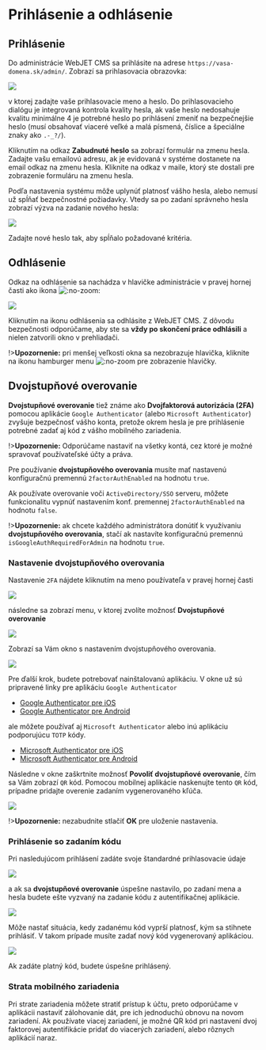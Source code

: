 # Prihlásenie a odhlásenie

## Prihlásenie

Do administrácie WebJET CMS sa prihlásite na adrese ```https://vasa-domena.sk/admin/```. Zobrazí sa prihlasovacia obrazovka:

![](logon.png)

v ktorej zadajte vaše prihlasovacie meno a heslo. Do prihlasovacieho dialógu je integrovaná kontrola kvality hesla, ak vaše heslo nedosahuje kvalitu minimálne 4 je potrebné heslo po prihlásení zmeniť na bezpečnejšie heslo (musí obsahovať viaceré veľké a malá písmená, číslice a špeciálne znaky ako ```.-_?/```).

Kliknutím na odkaz **Zabudnuté heslo** sa zobrazí formulár na zmenu hesla. Zadajte vašu emailovú adresu, ak je evidovaná v systéme dostanete na email odkaz na zmenu hesla. Kliknite na odkaz v maile, ktorý ste dostali pre zobrazenie formuláru na zmenu hesla.

Podľa nastavenia systému môže uplynúť platnosť vášho hesla, alebo nemusí už spĺňať bezpečnostné požiadavky. Vtedy sa po zadaní správneho hesla zobrazí výzva na zadanie nového hesla:

![](logon-weak-password.png)

Zadajte nové heslo tak, aby spĺňalo požadované kritéria.

## Odhlásenie

Odkaz na odhlásenie sa nachádza v hlavičke administrácie v pravej hornej časti ako ikona ![](icon-logoff.png ":no-zoom"):

![](header-logoff.png)

Kliknutím na ikonu odhlásenia sa odhlásite z WebJET CMS. Z dôvodu bezpečnosti odporúčame, aby ste sa **vždy po skončení práce odhlásili** a nielen zatvorili okno v prehliadači.

!>**Upozornenie:** pri menšej veľkosti okna sa nezobrazuje hlavička, kliknite na ikonu hamburger menu ![](icon-hamburger.png ":no-zoom") pre zobrazenie hlavičky.

## Dvojstupňové overovanie

**Dvojstupňové overovanie** tiež známe ako **Dvojfaktorová autorizácia (2FA)** pomocou aplikácie `Google Authenticator` (alebo `Microsoft Authenticator`) zvyšuje bezpečnosť vášho konta, pretože okrem hesla je pre prihlásenie potrebné zadať aj kód z vášho mobilného zariadenia.

!>**Upozornenie:** Odporúčame nastaviť na všetky kontá, cez ktoré je možné spravovať používateľské účty a práva.

Pre používanie **dvojstupňového overovania** musíte mať nastavenú konfiguračnú premennú `2factorAuthEnabled` na hodnotu `true`.

Ak používate overovanie voči `ActiveDirectory/SSO` serveru, môžete funkcionalitu vypnúť nastavením konf. premennej `2factorAuthEnabled` na hodnotu `false`.

!>**Upozornenie:** ak chcete každého administrátora donútiť k využívaniu **dvojstupňového overovania**, stačí ak nastavíte konfiguračnú premennú `isGoogleAuthRequiredForAdmin` na hodnotu `true`.

### Nastavenie dvojstupňového overovania

Nastavenie `2FA` nájdete kliknutím na meno používateľa v pravej hornej časti

![](2fa_part_1.png)

následne sa zobrazí menu, v ktorej zvolíte možnosť **Dvojstupňové overovanie**

![](2fa_part_2.png)

Zobrazí sa Vám okno s nastavením dvojstupňového overovania.

![](2fa_part_3.png)

Pre ďalší krok, budete potrebovať nainštalovanú aplikáciu. V okne už sú pripravené linky pre aplikáciu `Google Authenticator`

- <a href="https://itunes.apple.com/us/app/google-authenticator/id388497605" target="_blank">Google Authenticator pre iOS</a>
- <a href="https://play.google.com/store/apps/details?id=com.google.android.apps.authenticator2" target="_blank">Google Authenticator pre Android</a>

ale môžete používať aj `Microsoft Authenticator` alebo inú aplikáciu podporujúcu `TOTP` kódy.

- <a href="https://apps.apple.com/us/app/microsoft-authenticator/id983156458" target="_blank">Microsoft Authenticator pre iOS</a>
- <a href="https://play.google.com/store/search?q=microsoft%20auth&c=apps" target="_blank">Microsoft Authenticator pre Android</a>

Následne v okne zaškrtnite možnosť **Povoliť dvojstupňové overovanie**, čím sa Vám zobrazí `QR` kód. Pomocou mobilnej aplikácie naskenujte tento `QR` kód, prípadne pridajte overenie zadaním vygenerovaného kľúča.

![](2fa_part_4.png)

!>**Upozornenie:** nezabudnite stlačiť **OK** pre uloženie nastavenia.

### Prihlásenie so zadaním kódu

Pri nasledujúcom prihlásení zadáte svoje štandardné prihlasovacie údaje

![](2fa_part_5.png)

a ak sa **dvojstupňové overovanie** úspešne nastavilo, po zadaní mena a hesla budete ešte vyzvaný na zadanie kódu z autentifikačnej aplikácie.

![](2fa_part_6.png)

Môže nastať situácia, kedy zadanému kód vyprší platnosť, kým sa stihnete prihlásiť. V takom prípade musíte zadať nový kód vygenerovaný aplikáciou.

![](2fa_part_7.png)

Ak zadáte platný kód, budete úspešne prihlásený.

### Strata mobilného zariadenia

Pri strate zariadenia môžete stratiť prístup k účtu, preto odporúčame v aplikácii nastaviť zálohovanie dát, pre ich jednoduchú obnovu na novom zariadení. Ak používate viacej zariadení, je možné QR kód pri nastavení dvoj faktorovej autentifikácie pridať do viacerých zariadení, alebo rôznych aplikácií naraz.